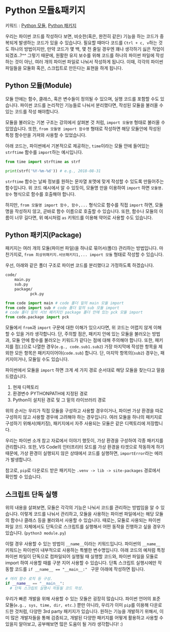 # Python 모듈&amp;패키지
키워드 : [Python 모듈](https://docs.python.org/ko/3.7/tutorial/modules.html), [Python 패키지](https://docs.python.org/ko/3.7/tutorial/modules.html#packages)

우리는 파이썬 코드를 작성하다 보면, 비슷한(혹은, 완전히 같은) 기능을 하는 코드가 중복되게 발생하는 코드가 있을 수 있습니다. 필요할 때마다 코드를 `Ctrl + c, v`하는 것도 하나의 방법이지만, 만약 코드가 몇 백, 몇 천 줄일 경우엔 꽤나 생각하기 싫은 작업이 되겠죠..?^^ 그렇기 때문에, 원활한 유지 보수를 위해 코드를 하나의 파이썬 파일에 작성하는 것이 아닌, 여러 개의 파이썬 파일로 나눠서 작성하게 됩니다. 이때, 각각의 파이썬 파일들을 모듈화 혹은, 스크립트로 만든다는 표현을 하게 됩니다.  

## Python 모듈(Module)
모듈 안에는 함수, 클래스, 혹은 변수들이 정의될 수 있으며, 실행 코드를 포함할 수도 있습니다. 파이썬 코드를 논리적인 기능들로 나눠서 분리했다면, 작성된 모듈을 불러올 수 있는 코드를 작성 해야합니다. 

모듈을 불러오는 기본 구조는 강의에서 살펴본 것 처럼, `import 모듈명` 형태로 불러올 수 있었습니다. 또한, `from 모듈명 import 함수명` 형태로 작성하면 해당 모듈안에 작성된 특정 함수만을 가져와 사용할 수 있었습니다.

아래 코드는, 파이썬에서 기본적으로 제공하는, `time`이라는 모듈 안에 들어있는 `strftime` 함수를 `import`하는 예시입니다.
```python
from time import strftime as strf

print(strf('%Y-%m-%d')) # e.g., 2018-08-31
```
`strftime` 함수는 날짜 정보를 원하는 문자열 포맷에 맞게 작성할 수 있도록 만들어주는 함수입니다. 위 코드 예시에서 알 수 있듯이, 모듈명 만을 이용하여 `import` 하면 `모듈명. 함수` 형식으로 함수를 호출해야 합니다. 

하지만, `from 모듈명 import 함수, 함수,...` 형식으로 함수를 직접 `import` 하면, 모듈명을 작성하지 않고, 곧바로 함수 이름으로 호출할 수 있습니다. 또한,  함수나 모듈의 이름이 너무 길다면, 위 예시처럼 `as` 키워드를 이용해 약어로 사용할 수도 있습니다.

## Python 패키지(Package)
패키지는 여러 개의 모듈(파이썬 파일)을 하나로 묶어서(폴더) 관리하는 방법입니다. 마찬가지로, `from 최상위패키지.서브패키지1,... import 모듈` 형태로 작성할 수 있습니다. 

우선, 아래와 같은 폴더 구조로 파이썬 코드를 분리했다고 가정하도록 하겠습니다.

```bash
code/
    main.py
    sub.py
    package/
           pck.py
```

```python
from code import main # code 폴더 밑의 main 모듈 import
from code import sub # code 폴더 밑의 sub 모듈 import
# code 폴더 밑의 서브 패키지인 package 폴더 안에 있는 pck 모듈 import
from code.package import pck 
```
모듈에서 `from`과 `import` 구문에 대한 이해가 있으시다면, 위 코드는 어렵지 않게 이해할 수 있을 거라 생각합니다. 단, 주의할 점은, 패키지 안에 있는 모듈을 불러오는 방법과, 모듈 안에 함수를 불러오는 키워드가 같다는 점에 대해 주의해야 합니다. 또한, 패키지를 점(.)으로 나열한 경우(`e.g., code.sub1.sub2`) 가장 마지막에 작성한 항목을 제외한 모든 항목은 패키지이어야(`code.sub`) 합니다. 단, 마지막 항목의(`sub2`) 경우는, 패키지이거나, 모듈일 수도 
있습니다. 

파이썬에서 모듈을 `import` 하면 크게 세 가지 경로 순서대로 해당 모듈을 찾는다고 말씀드렸습니다.

1. 현재 디렉토리
2. 환경변수 PYTHONPATH에 지정된 경로
3. Python이 설치된 경로 및 그 밑의 라이브러리 경로

위의 순서는 우리가 직접 모듈을 구성하고 사용할 경우이거나, 파이썬 가상 환경을 따로 구성하지 않고 사용할 경우에 고려해야 하는 경우입니다. 여러 모듈을 하나의 패키지로 구성하기 위해서(패키징), 패키지에서 자주 사용되는 모듈은 같은 디렉토리에 저장합니다.

우리는 파이썬 소개 참고 자료에서 이야기 했듯이, 가상 환경을 구성하여 각종 패키지를 관리합니다. 또한, VS Code의 인터프리터 모드를 가상 환경을 타겟으로 작동하게 하기 때문에, 가상 환경이 실행되지 않은 상태에서 코드를 실행하면, `importError`라는 에러가 발생합니다.

참고로, `pip`로 다운로드 받은 패키지는 `.venv -> lib -> site-packages` 경로에서 확인할 수 있습니다.

## 스크립트 단독 실행 
위의 내용을 살펴보면, 모듈은 각각의 기능은 나눠서 코드를 관리하는 방법임을 알 수 있습니다. 이렇게 코드를 나눠서 관리하고, 모듈을 사용하는 파이썬 파일에서는 해당 모듈의 함수나 클래스 등을 불러와서 사용할 수 있습니다. 때로는, 모듈로 사용되는 파이썬 파일 코드 자체에서도 단독으로 스크립트를 실행해서 어떤 동작을 진행하고 싶을 경우가 있습니다. (`python3 module.py`)

이럴 경우 사용할 수 있는 방법이 `__name__`이라는 키워드입니다. 파이썬의 `__name__` 키워드는 파이썬이 내부적으로 사용하는 특별한 변수명입니다. 아래 코드의 예처럼 특정 파이썬 파일이 단독으로 컴파일되어 실행될 때 실행할 코드와, 파이썬 파일을 모듈로 import 하여 사용할 때를 구분 지어 사용할 수 있습니다. 단톡 스크립트 실행시에만 작동할 코드를 `if __name__ == "__main__:" ` 구문 아래에 작성하면 됩니다.

```python
# 여러 함수 로직 등 구성.
if __name__ == "__main__":
  # 단독 스크립트 실행시 작동될 코드 작성.
```

우리가 빠른 개발을 위해 사용할 수 있는 모듈은 굉장히 많습니다. 파이썬 언어의 표준 모듈(`e.g., sys, time, dir, etc.`) 뿐만 아니라, 우리가 이미 `pip`를 이용해 다운로드한 것처럼, 다양한 3rd party 패키지가 있습니다. 원하는 기능을 개발하기 위해서, 이미 많은 개발자들을 통해 검증되고, 개발된 다양한 패키지를 어떻게 활용하고 사용할 수 있을지 알아보고, 공부해보면 많은 도움이 될 거라 생각합니다! :)